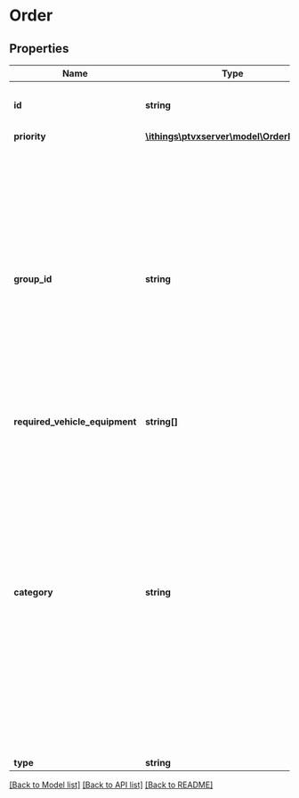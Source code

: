 # Order

## Properties
Name | Type | Description | Notes
------------ | ------------- | ------------- | -------------
**id** | **string** | An unique ID used to identify the order. | 
**priority** | [**\ithings\ptvxserver\model\OrderPriority**](OrderPriority.md) |  | [optional] 
**group_id** | **string** | The unique identifier of an order group. The preferences that apply to orders with the same group ID are specified in the order group consideration. Order groups may be referenced in the order group IDs of a vehicle. See technical concept Order Groups for further details. | [optional] 
**required_vehicle_equipment** | **string[]** |  | [optional] 
**category** | **string** | Category of an order. To specify a category is useful if there are orders of one category that shall not be mixed with orders of another category on one trip. If two categories are mutually exclusive on a trip, this can be specified as a mixed loading prohibition. Orders of conflicting categories will not be planned together on one trip. | [optional] 
**type** | **string** |  | 

[[Back to Model list]](../../README.md#documentation-for-models) [[Back to API list]](../../README.md#documentation-for-api-endpoints) [[Back to README]](../../README.md)

